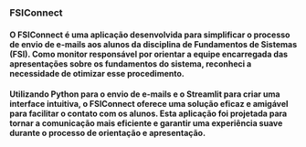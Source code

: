 ### FSIConnect

#### O FSIConnect é uma aplicação desenvolvida para simplificar o processo de envio de e-mails aos alunos da disciplina de Fundamentos de Sistemas (FSI). Como monitor responsável por orientar a equipe encarregada das apresentações sobre os fundamentos do sistema, reconheci a necessidade de otimizar esse procedimento.
#### Utilizando Python para o envio de e-mails e o Streamlit para criar uma interface intuitiva, o FSIConnect oferece uma solução eficaz e amigável para facilitar o contato com os alunos. Esta aplicação foi projetada para tornar a comunicação mais eficiente e garantir uma experiência suave durante o processo de orientação e apresentação.
